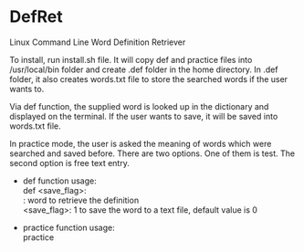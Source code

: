 # DefRet
Linux Command Line Word Definition Retriever

To install, run install.sh file. It will copy def and practice files into /usr/local/bin folder and create .def folder in the home directory. In .def folder, it also creates words.txt file to store the searched words if the user wants to.

Via def function, the supplied word is looked up in the dictionary and displayed on the terminal. If the user wants to save, it will be saved into words.txt file.

In practice mode, the user is asked the meaning of words which were searched and saved before. There are two options. One of them is test. The second option is free text entry.

- def function usage:  
def <word> <save_flag>:  
  <word>: word to retrieve the definition  
  <save_flag>: 1 to save the word to a text file, default value is 0  

- practice function usage:  
practice  
